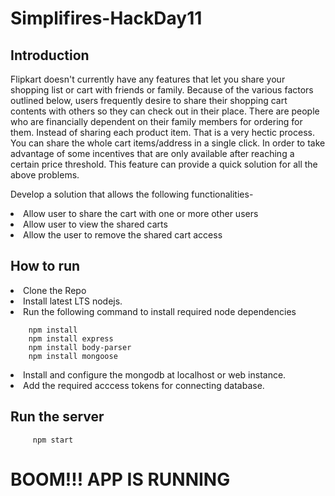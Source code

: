 # Simplifires-HackDay11

## Introduction
Flipkart doesn't currently have any features that let you share your shopping list or cart with friends or family. Because of the various factors outlined below, users frequently desire to share their shopping cart contents with others so they can check out in their place. There are people who are financially dependent on their family members for ordering for them. Instead of sharing each product item. That is a very hectic process. You can share the whole cart items/address in a single click. In order to take advantage of some incentives that are only available after reaching a certain price threshold. This feature can provide a quick solution for all the above problems.

Develop a solution that allows the following functionalities-
<li> Allow user to share the cart with one or more other users
<li>Allow user to view the shared carts
<li>Allow the user to remove the shared cart access

  ## How to run
  <li> Clone the Repo
  <li> Install latest LTS nodejs. 
<li> Run the following command to install required node dependencies
    
```
    npm install 
    npm install express
    npm install body-parser
    npm install mongoose
```
  <li> Install and configure the mongodb  at localhost or web instance.
 <li> Add the required acccess tokens for connecting database.
   
 ## Run the server 
     
```
     npm start
```
 # BOOM!!! APP IS RUNNING 
